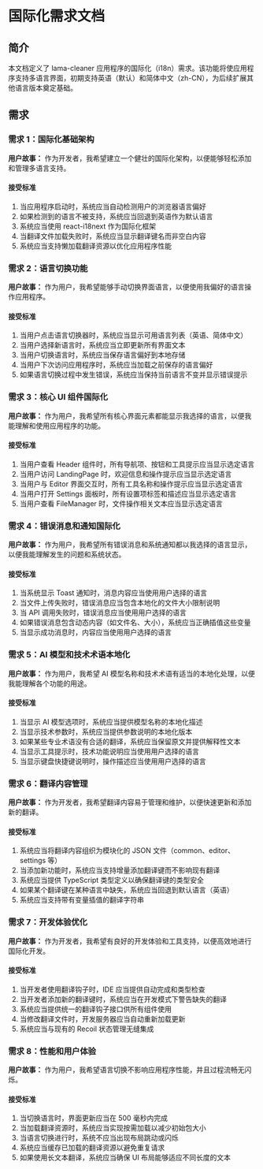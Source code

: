 # 国际化需求文档

## 简介

本文档定义了 lama-cleaner 应用程序的国际化（i18n）需求。该功能将使应用程序支持多语言界面，初期支持英语（默认）和简体中文（zh-CN），为后续扩展其他语言版本奠定基础。

## 需求

### 需求 1：国际化基础架构

**用户故事：** 作为开发者，我希望建立一个健壮的国际化架构，以便能够轻松添加和管理多语言支持。

#### 接受标准

1. 当应用程序启动时，系统应当自动检测用户的浏览器语言偏好
2. 如果检测到的语言不被支持，系统应当回退到英语作为默认语言
3. 系统应当使用 react-i18next 作为国际化框架
4. 当翻译文件加载失败时，系统应当显示翻译键名而非空白内容
5. 系统应当支持懒加载翻译资源以优化应用程序性能

### 需求 2：语言切换功能

**用户故事：** 作为用户，我希望能够手动切换界面语言，以便使用我偏好的语言操作应用程序。

#### 接受标准

1. 当用户点击语言切换器时，系统应当显示可用语言列表（英语、简体中文）
2. 当用户选择新语言时，系统应当立即更新所有界面文本
3. 当用户切换语言时，系统应当保存语言偏好到本地存储
4. 当用户下次访问应用程序时，系统应当加载之前保存的语言偏好
5. 如果语言切换过程中发生错误，系统应当保持当前语言不变并显示错误提示

### 需求 3：核心 UI 组件国际化

**用户故事：** 作为用户，我希望所有核心界面元素都能显示我选择的语言，以便我能理解和使用应用程序的功能。

#### 接受标准

1. 当用户查看 Header 组件时，所有导航项、按钮和工具提示应当显示选定语言
2. 当用户访问 LandingPage 时，欢迎信息和操作提示应当显示选定语言
3. 当用户与 Editor 界面交互时，所有工具名称和操作提示应当显示选定语言
4. 当用户打开 Settings 面板时，所有设置项标签和描述应当显示选定语言
5. 当用户查看 FileManager 时，文件操作相关文本应当显示选定语言

### 需求 4：错误消息和通知国际化

**用户故事：** 作为用户，我希望所有错误消息和系统通知都以我选择的语言显示，以便我能理解发生的问题和系统状态。

#### 接受标准

1. 当系统显示 Toast 通知时，消息内容应当使用用户选择的语言
2. 当文件上传失败时，错误消息应当包含本地化的文件大小限制说明
3. 当 API 调用失败时，错误消息应当使用用户选择的语言
4. 如果错误消息包含动态内容（如文件名、大小），系统应当正确插值这些变量
5. 当显示成功消息时，内容应当使用用户选择的语言

### 需求 5：AI 模型和技术术语本地化

**用户故事：** 作为用户，我希望 AI 模型名称和技术术语有适当的本地化处理，以便我能理解各个功能的用途。

#### 接受标准

1. 当显示 AI 模型选项时，系统应当提供模型名称的本地化描述
2. 当显示技术参数时，系统应当提供参数说明的本地化版本
3. 如果某些专业术语没有合适的翻译，系统应当保留原文并提供解释性文本
4. 当显示工具提示时，技术功能说明应当使用用户选择的语言
5. 当显示键盘快捷键说明时，操作描述应当使用用户选择的语言

### 需求 6：翻译内容管理

**用户故事：** 作为开发者，我希望翻译内容易于管理和维护，以便快速更新和添加新的翻译。

#### 接受标准

1. 系统应当将翻译内容组织为模块化的 JSON 文件（common、editor、settings 等）
2. 当添加新功能时，系统应当支持增量添加翻译键而不影响现有翻译
3. 系统应当提供 TypeScript 类型定义以确保翻译键的类型安全
4. 如果某个翻译键在某种语言中缺失，系统应当回退到默认语言（英语）
5. 系统应当支持带有变量插值的翻译字符串

### 需求 7：开发体验优化

**用户故事：** 作为开发者，我希望有良好的开发体验和工具支持，以便高效地进行国际化开发。

#### 接受标准

1. 当开发者使用翻译钩子时，IDE 应当提供自动完成和类型检查
2. 当开发者添加新的翻译键时，系统应当在开发模式下警告缺失的翻译
3. 系统应当提供统一的翻译钩子接口供所有组件使用
4. 当修改翻译文件时，开发服务器应当自动重新加载更新
5. 系统应当与现有的 Recoil 状态管理无缝集成

### 需求 8：性能和用户体验

**用户故事：** 作为用户，我希望语言切换不影响应用程序性能，并且过程流畅无闪烁。

#### 接受标准

1. 当切换语言时，界面更新应当在 500 毫秒内完成
2. 当加载翻译资源时，系统应当实现按需加载以减少初始包大小
3. 当语言切换进行时，系统不应当出现布局跳动或闪烁
4. 系统应当缓存已加载的翻译资源以避免重复请求
5. 如果使用长文本翻译，系统应当确保 UI 布局能够适应不同长度的文本